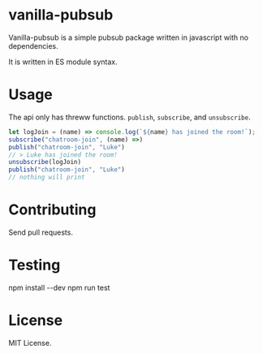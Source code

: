 # vanilla-pubsub
Vanilla-pubsub is a simple pubsub package written in javascript with no dependencies.

It is written in ES module syntax.

# Usage
The api only has threww functions.  `publish`, `subscribe`, and `unsubscribe`.

```javascript
let logJoin = (name) => console.log(`${name} has joined the room!`);
subscribe("chatroom-join", (name) =>)
publish("chatroom-join", "Luke")
// > Luke has joined the room!
unsubscribe(logJoin)
publish("chatroom-join", "Luke")
// nothing will print
```

# Contributing
Send pull requests.

# Testing
npm install --dev
npm run test

# License
MIT License.
